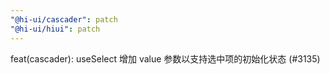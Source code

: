 ```yaml
---
"@hi-ui/cascader": patch
"@hi-ui/hiui": patch
---
```


feat(cascader): useSelect 增加 value 参数以支持选中项的初始化状态 (#3135)

